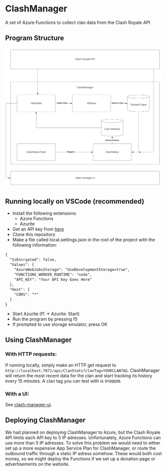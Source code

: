# ClashManager
A set of Azure Functions to collect clan data from the Clash Royale API

## Program Structure

![Chart](./chart.svg)

## Running locally on VSCode (recommended)
- Install the following extensions:
    - Azure Functions
    - Azurite
- Get an API key from [here](https://developer.clashroyale.com/)
- Clone this repository
- Make a file called local.settings.json in the root of the project with the following information:
```
{
  "IsEncrypted": false,
  "Values": {
    "AzureWebJobsStorage": "UseDevelopmentStorage=true",
    "FUNCTIONS_WORKER_RUNTIME": "node",
    "API_KEY": "Your API Key Goes Here"
  },
  "Host": {
    "CORS": "*"
  }
}
```
- Start Azurite (f1 -> Azurite: Start)
- Run the program by pressing f5
- If prompted to use storage emulator, press OK

## Using ClashManager
### With HTTP requests:
 If running locally, simply make an HTTP get request to `http://localhost:7071/api/ClanStats?clanTag=YOURCLANTAG`. ClashManager will return the most recent data for the clan and start tracking its history every 15 minutes. A clan tag you can test with is `9YQQQ98`.
### With a UI:
See [clash-manager-ui](https://github.com/Nuri-G/clash-manager-ui).

## Deploying ClashManager
We had planned on deploying ClashManager to Azure, but the Clash Royale API limits each API key to 5 IP adresses. Unfortunately, Azure Functions can use more than 5 IP adresses. To solve this problem we would need to either set up a more expensive App Service Plan for ClashManager, or route the outbound traffic through a static IP adress somehow. These would both cost money, so we might deploy the Functions if we set up a donation page or advertisements on the website.
